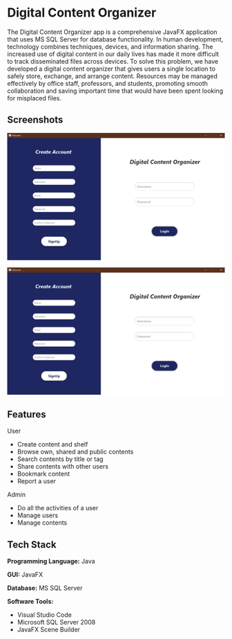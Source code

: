 # Digital Content Organizer

The Digital Content Organizer app is a comprehensive JavaFX application that uses MS SQL Server for database functionality.
In human development, technology combines techniques, devices, and information sharing. The increased use of digital content in our daily lives has made it more difficult to track disseminated files across devices. To solve this problem, we have developed a digital content organizer that gives users a single location to safely store, exchange, and arrange content. Resources may be managed effectively by office staff, professors, and students, promoting smooth collaboration and saving important time that would have been spent looking for misplaced files.



## Screenshots

![App Screenshot](https://github.com/malihaa073/Digital-Content-Organizer/blob/master/DigitalContentOrganizer/signup.png?raw=true)

![App Screenshot](https://github.com/malihaa073/Digital-Content-Organizer/blob/master/DigitalContentOrganizer/signup.png?raw=true)




## Features
User
- Create content and shelf
- Browse own, shared and public contents
- Search contents by title or tag
- Share contents with other users
- Bookmark content
- Report a user
 
Admin
- Do all the activities of a user
- Manage users
- Manage contents

## Tech Stack

**Programming Language:** Java

**GUI:** JavaFX

**Database:** MS SQL Server

**Software Tools:** 
- Visual Studio Code
- Microsoft SQL Server 2008
- JavaFX Scene Builder



